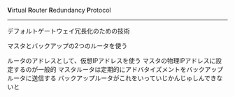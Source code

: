 **V**irtual **R**outer **R**edundancy **P**rotocol

---

デフォルトゲートウェイ冗長化のための技術

マスタとバックアップの2つのルータを使う

ルータのアドレスとして、仮想IPアドレスを使う
	マスタの物理IPアドレスに設定するのが一般的
マスタルータは定期的にアドバタイズメントをバックアップルータに送信する
	バックアップルータがこれをいっていじかんじゅしんできないと